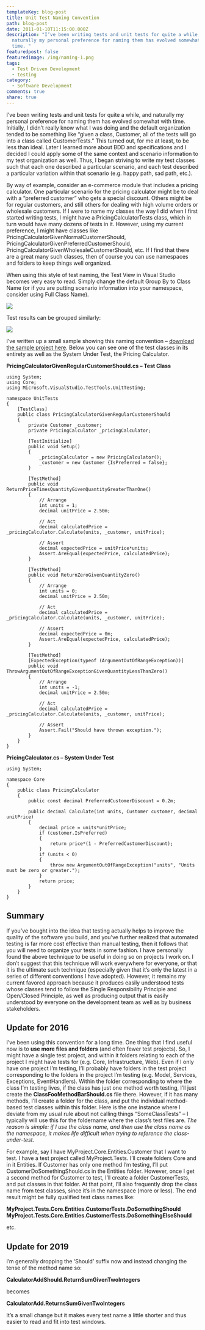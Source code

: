 ```yaml
---
templateKey: blog-post
title: Unit Test Naming Convention
path: blog-post
date: 2011-01-10T11:15:00.000Z
description: "I’ve been writing tests and unit tests for quite a while, and
  naturally my personal preference for naming them has evolved somewhat with
  time. "
featuredpost: false
featuredimage: /img/naming-1.png
tags:
  - Test Driven Development
  - testing
category:
  - Software Development
comments: true
share: true
---
```

I’ve been writing tests and unit tests for quite a while, and naturally my personal preference for naming them has evolved somewhat with time. Initially, I didn’t really know what I was doing and the default organization tended to be something like “given a class, Customer, all of the tests will go into a class called CustomerTests.” This turned out, for me at least, to be less than ideal. Later I learned more about BDD and specifications and I decided I could apply some of the same context and scenario information to my test organization as well. Thus, I began striving to write my test classes such that each one described a particular scenario, and each test described a particular variation within that scenario (e.g. happy path, sad path, etc.).

By way of example, consider an e-commerce module that includes a pricing calculator. One particular scenario for the pricing calculator might be to deal with a “preferred customer” who gets a special discount. Others might be for regular customers, and still others for dealing with high volume orders or wholesale customers. If I were to name my classes the way I did when I first started writing tests, I might have a PricingCalculatorTests class, which in turn would have many dozens of tests in it. However, using my current preference, I might have classes like PricingCalculatorGivenNormalCustomerShould, PricingCalculatorGivenPreferredCustomerShould, PricingCalculatorGivenWholesaleCustomerShould, etc. If I find that there are a great many such classes, then of course you can use namespaces and folders to keep things well organized.

When using this style of test naming, the Test View in Visual Studio becomes very easy to read. Simply change the default Group By to Class Name (or if you are putting scenario information into your namespace, consider using Full Class Name).

![](/img/naming-1.png)

Test results can be grouped similarly:

![](/img/naming-2.png)

I’ve written up a small sample showing this naming convention – [download the sample project here](http://stevesmithblog.s3.amazonaws.com/NimbleNaming.zip). Below you can see one of the test classes in its entirety as well as the System Under Test, the Pricing Calculator.

**PricingCalculatorGivenRegularCustomerShould.cs – Test Class**

```
using System;
using Core;
using Microsoft.VisualStudio.TestTools.UnitTesting;

namespace UnitTests
{
    [TestClass]
    public class PricingCalculatorGivenRegularCustomerShould
    {
		private Customer _customer;
		private PricingCalculator _pricingCalculator;

		[TestInitialize]
		public void Setup()
		{
			_pricingCalculator = new PricingCalculator();
			_customer = new Customer {IsPreferred = false};
		}

		[TestMethod]
		public void ReturnPriceTimesQuantityGivenQuantityGreaterThanOne()
		{
			// Arrange
			int units = 1;
			decimal unitPrice = 2.50m;

			// Act
			decimal calculatedPrice = _pricingCalculator.Calculate(units, _customer, unitPrice);

			// Assert
			decimal expectedPrice = unitPrice*units;
			Assert.AreEqual(expectedPrice, calculatedPrice);
		}

		[TestMethod]
		public void ReturnZeroGivenQuantityZero()
		{
			// Arrange
			int units = 0;
			decimal unitPrice = 2.50m;

			// Act
			decimal calculatedPrice = _pricingCalculator.Calculate(units, _customer, unitPrice);

			// Assert
			decimal expectedPrice = 0m;
			Assert.AreEqual(expectedPrice, calculatedPrice);
		}

		[TestMethod]
		[ExpectedException(typeof (ArgumentOutOfRangeException))]
		public void ThrowArgumentOutOfRangeExceptionGivenQuantityLessThanZero()
		{
			// Arrange
			int units = -1;
			decimal unitPrice = 2.50m;

			// Act
			decimal calculatedPrice = _pricingCalculator.Calculate(units, _customer, unitPrice);

			// Assert
			Assert.Fail("Should have thrown exception.");
		}
	}
}
```

**PricingCalculator.cs – System Under Test**

```
using System;
 
namespace Core
{
	public class PricingCalculator
	{
		public const decimal PreferredCustomerDiscount = 0.2m;
 
		public decimal Calculate(int units, Customer customer, decimal unitPrice)
		{
			decimal price = units*unitPrice;
			if (customer.IsPreferred)
			{
				return price*(1 - PreferredCustomerDiscount);
			}
			if (units < 0)
			{
				throw new ArgumentOutOfRangeException("units", "Units must be zero or greater.");
			}
			return price;
		}
	}
}
```

<!--StartFragment-->

## **Summary**

If you’ve bought into the idea that testing actually helps to improve the quality of the software you build, and you’ve further realized that automated testing is far more cost effective than manual testing, then it follows that you will need to organize your tests in some fashion. I have personally found the above technique to be useful in doing so on projects I work on. I don’t suggest that this technique will work everywhere for everyone, or that it is the ultimate such technique (especially given that it’s only the latest in a series of different conventions I have adopted). However, it remains my current favored approach because it produces easily understood tests whose classes tend to follow the Single Responsibility Principle and Open/Closed Principle, as well as producing output that is easily understood by everyone on the development team as well as by business stakeholders.

## **Update for 2016**

I’ve been using this convention for a long time. One thing that I find useful now is to **use more files and folders** (and often fewer test projects). So, I might have a single test project, and within it folders relating to each of the project I might have tests for (e.g. Core, Infrastructure, Web). Even if I only have one project I’m testing, I’ll probably have folders in the test project corresponding to the folders in the project I’m testing (e.g. Model, Services, Exceptions, EventHandlers). Within the folder corresponding to where the class I’m testing lives, if the class has just one method worth testing, I’ll just create the **ClassFooMethodBarShould.cs** file there. However, if it has many methods, I’ll create a folder for the class, and put the individual method-based test classes within this folder. Here is the one instance where I deviate from my usual rule about not calling things “SomeClassTests” – I typically will use this for the foldername where the class’s test files are. *The reason is simple: if I use the class name, and then use the class name as the namespace, it makes life difficult when trying to reference the class-under-test.*

For example, say I have MyProject.Core.Entities.Customer that I want to test. I have a test project called MyProject.Tests. I’ll create folders Core and in it Entities. If Customer has only one method I’m testing, I’ll put CustomerDoSomethingShould.cs in the Entities folder. However, once I get a second method for Customer to test, I’ll create a folder CustomerTests, and put classes in that folder. At that point, I’ll also frequently drop the class name from test classes, since it’s in the namespace (more or less). The end result might be fully qualified test class names like:

**MyProject.Tests.Core.Entities.CustomerTests.DoSomethingShould**\
**MyProject.Tests.Core.Entities.CustomerTests.DoSomethingElseShould**

etc.

## **Update for 2019**

I’m generally dropping the ‘Should’ suffix now and instead changing the tense of the method name so:

**CalculatorAddShould.ReturnSumGivenTwoIntegers**

becomes

**CalculatorAdd.ReturnsSumGivenTwoIntegers**

It’s a small change but it makes every test name a little shorter and thus easier to read and fit into test windows.